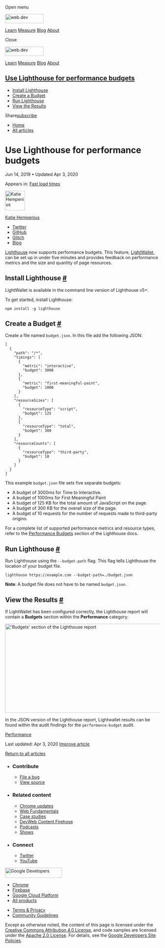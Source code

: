 <span class="w-tooltip w-tooltip--left">Open menu</span>

<a href="/" class="gc-analytics-event header-default__logo-link"><img src="/images/lockup.svg" alt="web.dev" class="header-default__logo" width="125" height="30" /></a>

<a href="/learn/" class="gc-analytics-event header-default__link">Learn</a> <a href="/measure/" class="gc-analytics-event header-default__link">Measure</a> <a href="/blog/" class="gc-analytics-event header-default__link">Blog</a> <a href="/about/" class="gc-analytics-event header-default__link">About</a>

<span class="w-tooltip">Close</span>

<a href="/" class="gc-analytics-event"><img src="/images/lockup.svg" alt="web.dev" class="drawer-default__logo" width="125" height="30" /></a>

<a href="/learn/" class="gc-analytics-event drawer-default__link">Learn</a> <a href="/measure/" class="gc-analytics-event drawer-default__link">Measure</a> <a href="/blog/" class="gc-analytics-event drawer-default__link">Blog</a> <a href="/about/" class="gc-analytics-event drawer-default__link">About</a>

<a href="#use-lighthouse-for-performance-budgets" class="w-toc__header--link">Use Lighthouse for performance budgets</a>
------------------------------------------------------------------------------------------------------------------------

-   [Install Lighthouse](#install-lighthouse)
-   [Create a Budget](#create-a-budget)
-   [Run Lighthouse](#run-lighthouse)
-   [View the Results](#view-the-results)

Share<a href="/newsletter/" class="gc-analytics-event w-actions__fab w-actions__fab--subscribe"><span>subscribe</span></a>

-   <a href="/" class="gc-analytics-event w-breadcrumbs__link w-breadcrumbs__link--left-justify">Home</a>
-   <a href="/blog" class="gc-analytics-event w-breadcrumbs__link">All articles</a>

Use Lighthouse for performance budgets
======================================

Jun 14, 2019 <span class="w-author__separator">•</span> Updated Apr 3, 2020

<span class="w-post-signpost__title">Appears in:</span> <a href="/fast" class="w-post-signpost__link">Fast load times</a>

[<img src="https://web-dev.imgix.net/image/admin/fZo7BJGec2MNRt6cWpeh.jpg?auto=format&amp;fit=crop&amp;h=64&amp;w=64" alt="Katie Hempenius" class="w-author__image" sizes="(min-width: 64px) 64px, calc(100vw - 48px)" srcset="https://web-dev.imgix.net/image/admin/fZo7BJGec2MNRt6cWpeh.jpg?fit=crop&amp;h=64&amp;w=64&amp;auto=format&amp;dpr=1&amp;q=75, https://web-dev.imgix.net/image/admin/fZo7BJGec2MNRt6cWpeh.jpg?fit=crop&amp;h=64&amp;w=64&amp;auto=format&amp;dpr=2&amp;q=50 2x, https://web-dev.imgix.net/image/admin/fZo7BJGec2MNRt6cWpeh.jpg?fit=crop&amp;h=64&amp;w=64&amp;auto=format&amp;dpr=3&amp;q=35 3x, https://web-dev.imgix.net/image/admin/fZo7BJGec2MNRt6cWpeh.jpg?fit=crop&amp;h=64&amp;w=64&amp;auto=format&amp;dpr=4&amp;q=23 4x, https://web-dev.imgix.net/image/admin/fZo7BJGec2MNRt6cWpeh.jpg?fit=crop&amp;h=64&amp;w=64&amp;auto=format&amp;dpr=5&amp;q=20 5x" width="64" height="64" />](/authors/katiehempenius/)

<a href="/authors/katiehempenius/" class="w-author__name-link">Katie Hempenius</a>

-   <a href="https://twitter.com/katiehempenius" class="w-author__link">Twitter</a>
-   <a href="https://github.com/khempenius" class="w-author__link">GitHub</a>
-   <a href="https://glitch.com/@khempenius" class="w-author__link">Glitch</a>
-   <a href="https://katiehempenius.com/" class="w-author__link">Blog</a>

[Lighthouse](https://github.com/GoogleChrome/lighthouse) now supports performance budgets. This feature, [LightWallet](https://developers.google.com/web/tools/lighthouse/audits/budgets), can be set up in under five minutes and provides feedback on performance metrics and the size and quantity of page resources.

Install Lighthouse <a href="#install-lighthouse" class="w-headline-link">#</a>
------------------------------------------------------------------------------

LightWallet is available in the command line version of Lighthouse v5+.

To get started, install Lighthouse:

    npm install -g lighthouse

Create a Budget <a href="#create-a-budget" class="w-headline-link">#</a>
------------------------------------------------------------------------

Create a file named `budget.json`. In this file add the following JSON:

    [
      {
        "path": "/*",
        "timings": [
          {
            "metric": "interactive",
            "budget": 3000
          },
          {
            "metric": "first-meaningful-paint",
            "budget": 1000
          }
        ],
        "resourceSizes": [
          {
            "resourceType": "script",
            "budget": 125
          },
          {
            "resourceType": "total",
            "budget": 300
          }
        ],
        "resourceCounts": [
          {
            "resourceType": "third-party",
            "budget": 10
          }
        ]
      }
    ]

This example `budget.json` file sets five separate budgets:

-   A budget of 3000ms for Time to Interactive.
-   A budget of 1000ms for First Meaningful Paint
-   A budget of 125 KB for the total amount of JavaScript on the page.
-   A budget of 300 KB for the overall size of the page.
-   A budget of 10 requests for the number of requests made to third-party origins.

For a complete list of supported performance metrics and resource types, refer to the [Performance Budgets](https://github.com/GoogleChrome/lighthouse/blob/master/docs/performance-budgets.md) section of the Lighthouse docs.

Run Lighthouse <a href="#run-lighthouse" class="w-headline-link">#</a>
----------------------------------------------------------------------

Run Lighthouse using the `--budget-path` flag. This flag tells Lighthouse the location of your budget file.

    lighthouse https://example.com --budget-path=./budget.json

**Note**: A budget file does not have to be named `budget.json`.

View the Results <a href="#view-the-results" class="w-headline-link">#</a>
--------------------------------------------------------------------------

If LightWallet has been configured correctly, the Lighthouse report will contain a **Budgets** section within the **Performance** category.

<img src="https://web-dev.imgix.net/image/admin/FdUeI8rKZtJB3Ol624S3.png?auto=format" alt="&#39;Budgets&#39; section of the Lighthouse report" sizes="(min-width: 800px) 800px, calc(100vw - 48px)" srcset="https://web-dev.imgix.net/image/admin/FdUeI8rKZtJB3Ol624S3.png?auto=format&amp;w=200 200w, https://web-dev.imgix.net/image/admin/FdUeI8rKZtJB3Ol624S3.png?auto=format&amp;w=228 228w, https://web-dev.imgix.net/image/admin/FdUeI8rKZtJB3Ol624S3.png?auto=format&amp;w=260 260w, https://web-dev.imgix.net/image/admin/FdUeI8rKZtJB3Ol624S3.png?auto=format&amp;w=296 296w, https://web-dev.imgix.net/image/admin/FdUeI8rKZtJB3Ol624S3.png?auto=format&amp;w=338 338w, https://web-dev.imgix.net/image/admin/FdUeI8rKZtJB3Ol624S3.png?auto=format&amp;w=385 385w, https://web-dev.imgix.net/image/admin/FdUeI8rKZtJB3Ol624S3.png?auto=format&amp;w=439 439w, https://web-dev.imgix.net/image/admin/FdUeI8rKZtJB3Ol624S3.png?auto=format&amp;w=500 500w, https://web-dev.imgix.net/image/admin/FdUeI8rKZtJB3Ol624S3.png?auto=format&amp;w=571 571w, https://web-dev.imgix.net/image/admin/FdUeI8rKZtJB3Ol624S3.png?auto=format&amp;w=650 650w, https://web-dev.imgix.net/image/admin/FdUeI8rKZtJB3Ol624S3.png?auto=format&amp;w=741 741w, https://web-dev.imgix.net/image/admin/FdUeI8rKZtJB3Ol624S3.png?auto=format&amp;w=845 845w, https://web-dev.imgix.net/image/admin/FdUeI8rKZtJB3Ol624S3.png?auto=format&amp;w=964 964w, https://web-dev.imgix.net/image/admin/FdUeI8rKZtJB3Ol624S3.png?auto=format&amp;w=1098 1098w, https://web-dev.imgix.net/image/admin/FdUeI8rKZtJB3Ol624S3.png?auto=format&amp;w=1252 1252w, https://web-dev.imgix.net/image/admin/FdUeI8rKZtJB3Ol624S3.png?auto=format&amp;w=1428 1428w, https://web-dev.imgix.net/image/admin/FdUeI8rKZtJB3Ol624S3.png?auto=format&amp;w=1600 1600w" width="800" height="289" />

In the JSON version of the Lighthouse report, Lightwallet results can be found within the audit findings for the `performance-budget` audit.

<a href="/tags/performance/" class="w-chip">Performance</a>

<span class="w-mr--sm">Last updated: Apr 3, 2020 </span>[Improve article](https://github.com/GoogleChrome/web.dev/blob/master/src/site/content/en/fast/use-lighthouse-for-performance-budgets/index.md)

<a href="/blog" class="gc-analytics-event w-article-navigation__link w-article-navigation__link--back w-article-navigation__link--single">Return to all articles</a>

-   ### Contribute

    -   <a href="https://github.com/GoogleChrome/web.dev/issues/new?assignees=&amp;labels=bug&amp;template=bug_report.md&amp;title=" class="w-footer__linkbox-link">File a bug</a>
    -   <a href="https://github.com/googlechrome/web.dev" class="w-footer__linkbox-link">View source</a>

-   ### Related content

    -   <a href="https://blog.chromium.org/" class="w-footer__linkbox-link">Chrome updates</a>
    -   <a href="https://developers.google.com/web/" class="w-footer__linkbox-link">Web Fundamentals</a>
    -   <a href="https://developers.google.com/web/showcase/" class="w-footer__linkbox-link">Case studies</a>
    -   <a href="https://devwebfeed.appspot.com/" class="w-footer__linkbox-link">DevWeb Content Firehose</a>
    -   <a href="/podcasts/" class="w-footer__linkbox-link">Podcasts</a>
    -   <a href="/shows/" class="w-footer__linkbox-link">Shows</a>

-   ### Connect

    -   <a href="https://www.twitter.com/ChromiumDev" class="w-footer__linkbox-link">Twitter</a>
    -   <a href="https://www.youtube.com/user/ChromeDevelopers" class="w-footer__linkbox-link">YouTube</a>

<a href="https://developers.google.com/" class="w-footer__utility-logo-link"><img src="/images/lockup-color.png" alt="Google Developers" class="w-footer__utility-logo" width="185" height="33" /></a>

-   <a href="https://developer.chrome.com/" class="w-footer__utility-link">Chrome</a>
-   <a href="https://firebase.google.com/" class="w-footer__utility-link">Firebase</a>
-   <a href="https://cloud.google.com/" class="w-footer__utility-link">Google Cloud Platform</a>
-   <a href="https://developers.google.com/products" class="w-footer__utility-link">All products</a>

<!-- -->

-   <a href="https://policies.google.com/" class="w-footer__utility-link">Terms &amp; Privacy</a>
-   <a href="/community-guidelines/" class="w-footer__utility-link">Community Guidelines</a>

Except as otherwise noted, the content of this page is licensed under the [Creative Commons Attribution 4.0 License](https://creativecommons.org/licenses/by/4.0/), and code samples are licensed under the [Apache 2.0 License](https://www.apache.org/licenses/LICENSE-2.0). For details, see the [Google Developers Site Policies](https://developers.google.com/terms/site-policies).
